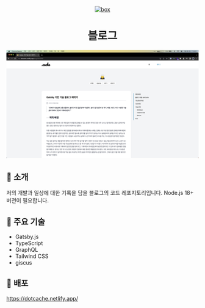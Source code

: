 <p align="center">
  <a href="https://www.gatsbyjs.com/?utm_source=starter&utm_medium=readme&utm_campaign=minimal-starter-ts">
    <img alt="box" src="https://cdn-icons-png.flaticon.com/512/4659/4659050.png" width="60" />
  </a>
</p>
<h1 align="center">
  블로그
</h1>

<div align="center">
  <img alt="screenshot" src="./screenshots/1.png" />
</div>

## 👻 소개

저의 개발과 일상에 대한 기록을 담을 블로그의 코드 레포지토리입니다. Node.js 18+ 버전이 필요합니다.

## 🔧 주요 기술

- Gatsby.js
- TypeScript
- GraphQL
- Tailwind CSS
- giscus

## 🚀 배포

https://dotcache.netlify.app/
